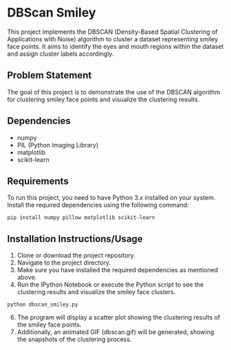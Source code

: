 # DBScan Smiley
This project implements the DBSCAN (Density-Based Spatial Clustering of Applications with Noise) algorithm to cluster a dataset representing smiley face points. It aims to identify the eyes and mouth regions within the dataset and assign cluster labels accordingly.

## Problem Statement
The goal of this project is to demonstrate the use of the DBSCAN algorithm for clustering smiley face points and visualize the clustering results.

## Dependencies
* numpy
* PIL (Python Imaging Library)
* matplotlib
* scikit-learn

## Requirements
To run this project, you need to have Python 3.x installed on your system. Install the required dependencies using the following command:
```
pip install numpy pillow matplotlib scikit-learn
```

## Installation Instructions/Usage
1. Clone or download the project repository.
2. Navigate to the project directory.
3. Make sure you have installed the required dependencies as mentioned above.
4. Run the IPython Notebook or execute the Python script to see the clustering results and visualize the smiley face clusters.
```
python dbscan_smiley.py
```
6. The program will display a scatter plot showing the clustering results of the smiley face points.
7. Additionally, an animated GIF (dbscan.gif) will be generated, showing the snapshots of the clustering process.